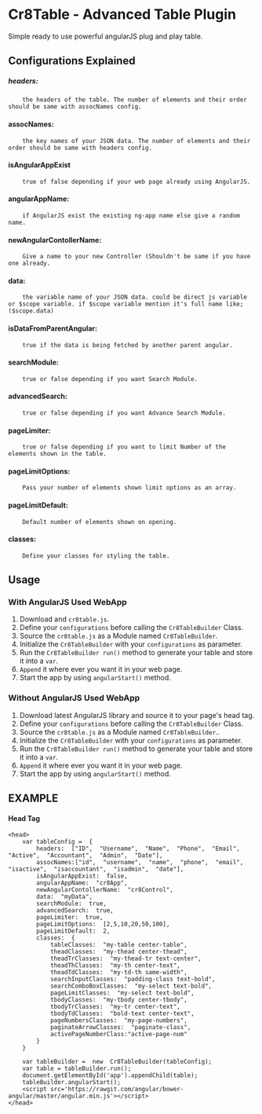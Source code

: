 
# Cr8Table - Advanced Table Plugin
Simple ready to use powerful angularJS plug and play table.

## Configurations Explained
##### headers:
		the headers of the table. The number of elements and their order should be same with assocNames config.
#### assocNames:
		the key names of your JSON data. The number of elements and their order should be same with headers config.
#### isAngularAppExist
		true of false depending if your web page already using AngularJS.
#### angularAppName:
		if AngularJS exist the existing ng-app name else give a random name.
#### newAngularContollerName:
		Give a name to your new Controller (Shouldn't be same if you have one already.
#### data:
		the variable name of your JSON data. could be direct js variable or $scope variable. if $scope variable mention it's full name like; ($scope.data)
#### isDataFromParentAngular:
		true if the data is being fetched by another parent angular.
#### searchModule:
		true or false depending if you want Search Module.
#### advancedSearch:
		true or false depending if you want Advance Search Module.
#### pageLimiter:
		true or false depending if you want to limit Number of the elements shown in the table.
#### pageLimitOptions:
		Pass your number of elements shown limit options as an array. 
#### pageLimitDefault:
		Default number of elements shown on opening.
#### classes:
		Define your classes for styling the table.

## Usage
### With AngularJS Used WebApp

 1. Download and `cr8table.js`.
 2. Define your `configurations` before calling the `Cr8TableBuilder` Class.
 3. Source the `cr8table.js` as a Module named `Cr8TableBuilder`.
 4. Initialize the `Cr8TableBuilder` with your `configurations` as parameter.
 5. Run the `Cr8TableBuilder run()` method to generate your table and store it into a `var`.
 6. `Append` it where ever you want it in your web page.
 7. Start the app by using `angularStart()` method.

### Without AngularJS Used WebApp

 1. Download latest AngularJS library and source it to your page's head tag.
 2. Define your `configurations` before calling the `Cr8TableBuilder` Class.
 3. Source the `cr8table.js` as a Module named `Cr8TableBuilder`..
 4. Initialize the `Cr8TableBuilder` with your `configurations` as parameter.
 5. Run the `Cr8TableBuilder run()` method to generate your table and store it into a `var`.
 6. `Append` it where ever you want it in your web page.
 7. Start the app by using `angularStart()` method.

 ## EXAMPLE
#### Head Tag

    <head>
    	var tableConfig =  {
		    headers:  ["ID",  "Username",  "Name",  "Phone",  "Email",  "Active",  "Accountant",  "Admin",  "Date"],
		    assocNames:["id",  "username",  "name",  "phone",  "email",  "isactive",  "isaccountant",  "isadmin",  "date"],
		    isAngularAppExist:  false,
		    angularAppName:  "cr8App",
		    newAngularContollerName:  "cr8Control",
		    data:  "myData",
		    searchModule:  true,
		    advancedSearch:  true,
		    pageLimiter:  true,
		    pageLimitOptions:  [2,5,10,20,50,100],
		    pageLimitDefault:  2,
		    classes:  {
			    tableClasses:  "my-table center-table",
			    theadClasses:  "my-thead center-thead",
			    theadTrClasses:  "my-thead-tr text-center",
			    theadThClasses:  "my-th center-text",
			    theadTdClasses:  "my-td-th same-width",
			    searchInputClasses:  "padding-class text-bold",
			    searchComboBoxClasses:  "my-select text-bold",
			    pageLimitClasses:  "my-select text-bold",
			    tbodyClasses:  "my-tbody center-tbody",
			    tbodyTrClasses:  "my-tr center-text",
			    tbodyTdClasses:  "bold-text center-text",
			    pageNumbersClasses:  "my-page-numbers",
			    paginateArrowClasses:  "paginate-class",
			    activePageNumberClass:"active-page-num"
		    }
	    }
	    
	    var tableBuilder =  new  Cr8TableBuilder(tableConfig);
	    var table = tableBuilder.run();
	    document.getElementById('app').appendChild(table);
	    tableBuilder.angularStart();
		<script src='https://rawgit.com/angular/bower-angular/master/angular.min.js'></script>
    </head>
